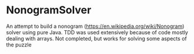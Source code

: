 # NonogramSolver
An attempt to build a nonogram (https://en.wikipedia.org/wiki/Nonogram) solver using pure Java. TDD was used extensively because of code mostly dealing with arrays. Not completed, but works for solving some aspects of the puzzle
